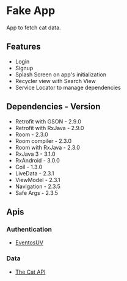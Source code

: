 # Fake App

App to fetch cat data.

## Features

* Login
* Signup
* Splash Screen on app's initialization
* Recycler view with Search View 
* Service Locator to manage dependencies

## Dependencies - Version

* Retrofit with GSON - 2.9.0
* Retrofit with RxJava - 2.9.0
* Room - 2.3.0
* Room compiler - 2.3.0
* Room with RxJava - 2.3.0
* RxJava 3 - 3.1.0
* RxAndroid - 3.0.0
* Coil - 1.3.0
* LiveData - 2.3.1
* ViewModel - 2.3.1
* Navigation - 2.3.5
* Safe Args - 2.3.5

## Apis

### Authentication

* [EventosUV](https://github.com/dnieln7/Eventos-UV-API)

### Data

* [The Cat API](https://docs.thecatapi.com/)

 
